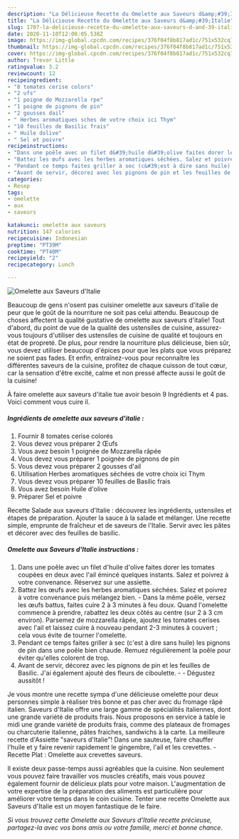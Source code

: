 ```yaml
---
description: "La Délicieuse Recette du Omelette aux Saveurs d&amp;#39;Italie"
title: "La Délicieuse Recette du Omelette aux Saveurs d&amp;#39;Italie"
slug: 1707-la-delicieuse-recette-du-omelette-aux-saveurs-d-and-39-italie
date: 2020-11-10T12:08:05.538Z
image: https://img-global.cpcdn.com/recipes/376f04f8b817ad1c/751x532cq70/omelette-aux-saveurs-ditalie-photo-principale-de-la-recette.jpg
thumbnail: https://img-global.cpcdn.com/recipes/376f04f8b817ad1c/751x532cq70/omelette-aux-saveurs-ditalie-photo-principale-de-la-recette.jpg
cover: https://img-global.cpcdn.com/recipes/376f04f8b817ad1c/751x532cq70/omelette-aux-saveurs-ditalie-photo-principale-de-la-recette.jpg
author: Trevor Little
ratingvalue: 3.2
reviewcount: 12
recipeingredient:
- "8 tomates cerise colors"
- "2 ufs"
- "1 poigne de Mozzarella rpe"
- "1 poigne de pignons de pin"
- "2 gousses dail"
- " Herbes aromatiques sches de votre choix ici Thym"
- "10 feuilles de Basilic frais"
- " Huile dolive"
- " Sel et poivre"
recipeinstructions:
- "Dans une poêle avec un filet d&#39;huile d&#39;olive faites dorer les tomates coupées en deux avec l&#39;ail émincé quelques instants. Salez et poivrez à votre convenance. Réservez sur une assiette."
- "Battez les œufs avec les herbes aromatiques séchées. Salez et poivrez à votre convenance puis mélangez bien. Dans la même poêle, versez les œufs battus, faites cuire 2 à 3 minutes à feu doux. Quand l&#39;omelette commence à prendre, rabattez les deux côtés au centre (sur 2 à 3 cm environ). Parsemez de mozzarella râpée, ajoutez les tomates cerises avec l&#39;ail et laissez cuire à nouveau pendant 2-3 minutes à couvert ; cela vous évite de tourner l&#39;omelette."
- "Pendant ce temps faites griller à sec (c&#39;est à dire sans huile) les pignons de pin dans une poêle bien chaude. Remuez régulièrement la poêle pour éviter qu&#39;elles colorent de trop."
- "Avant de servir, décorez avec les pignons de pin et les feuilles de Basilic. J&#39;ai également ajouté des fleurs de ciboulette.  Dégustez aussitôt !"
categories:
- Resep
tags:
- omelette
- aux
- saveurs

katakunci: omelette aux saveurs 
nutrition: 147 calories
recipecuisine: Indonesian
preptime: "PT39M"
cooktime: "PT40M"
recipeyield: "2"
recipecategory: Lunch

---
```



![Omelette aux Saveurs d&#39;Italie](https://img-global.cpcdn.com/recipes/376f04f8b817ad1c/751x532cq70/omelette-aux-saveurs-ditalie-photo-principale-de-la-recette.jpg)

Beaucoup de gens n'osent pas cuisiner omelette aux saveurs d&#39;italie de peur que le goût de la nourriture ne soit pas celui attendu. Beaucoup de choses affectent la qualité gustative de omelette aux saveurs d&#39;italie! Tout d'abord, du point de vue de la qualité des ustensiles de cuisine, assurez-vous toujours d'utiliser des ustensiles de cuisine de qualité et toujours en état de propreté. De plus, pour rendre la nourriture plus délicieuse, bien sûr, vous devez utiliser beaucoup d'épices pour que les plats que vous préparez ne soient pas fades. Et enfin, entraînez-vous pour reconnaître les différentes saveurs de la cuisine, profitez de chaque cuisson de tout cœur, car la sensation d'être excité, calme et non pressé affecte aussi le goût de la cuisine!

<!--inarticleads1-->

À faire omelette aux saveurs d&#39;italie tue avoir besoin 9 Ingrédients et 4 pas. Voici comment vous cuire il.

##### Ingrédients de omelette aux saveurs d&#39;italie :

1. Fournir 8 tomates cerise colorés
1. Vous devez vous préparer 2 Œufs
1. Vous avez besoin 1 poignée de Mozzarella râpée
1. Vous devez vous préparer 1 poignée de pignons de pin
1. Vous devez vous préparer 2 gousses d&#39;ail
1. Utilisation  Herbes aromatiques séchées de votre choix ici Thym
1. Vous devez vous préparer 10 feuilles de Basilic frais
1. Vous avez besoin  Huile d&#39;olive
1. Préparer  Sel et poivre


Recette Salade aux saveurs d&#39;Italie : découvrez les ingrédients, ustensiles et étapes de préparation. Ajouter la sauce à la salade et mélanger. Une recette simple, emprunte de fraîcheur et de saveurs de l&#39;Italie. Servir avec les pâtes et décorer avec des feuilles de basilic. 

<!--inarticleads2-->

##### Omelette aux Saveurs d&#39;Italie instructions :

1. Dans une poêle avec un filet d&#39;huile d&#39;olive faites dorer les tomates coupées en deux avec l&#39;ail émincé quelques instants. Salez et poivrez à votre convenance. Réservez sur une assiette.
1. Battez les œufs avec les herbes aromatiques séchées. Salez et poivrez à votre convenance puis mélangez bien. - Dans la même poêle, versez les œufs battus, faites cuire 2 à 3 minutes à feu doux. Quand l&#39;omelette commence à prendre, rabattez les deux côtés au centre (sur 2 à 3 cm environ). Parsemez de mozzarella râpée, ajoutez les tomates cerises avec l&#39;ail et laissez cuire à nouveau pendant 2-3 minutes à couvert ; cela vous évite de tourner l&#39;omelette.
1. Pendant ce temps faites griller à sec (c&#39;est à dire sans huile) les pignons de pin dans une poêle bien chaude. Remuez régulièrement la poêle pour éviter qu&#39;elles colorent de trop.
1. Avant de servir, décorez avec les pignons de pin et les feuilles de Basilic. J&#39;ai également ajouté des fleurs de ciboulette. -  - Dégustez aussitôt !


Je vous montre une recette sympa d&#39;une délicieuse omelette pour deux personnes simple à réaliser très bonne et pas cher avec du fromage râpé italien. Saveurs d&#39;Italie offre une large gamme de spécialités italiennes, dont une grande variété de produits frais. Nous proposons en service à table le midi une grande variété de produits frais, comme des plateaux de fromages ou charcuterie italienne, pâtes fraiches, sandwichs à la carte. La meilleure recette d&#39;Assiette &#34;saveurs d&#39;Italie&#34;! Dans une sauteuse, faire chauffer l&#39;huile et y faire revenir rapidement le gingembre, l&#39;ail et les crevettes. - Recette Plat : Omelette aux crevettes saveurs. 

<!--inarticleads1-->

<p>
Il existe deux passe-temps aussi agréables que la cuisine. Non seulement vous pouvez faire travailler vos muscles créatifs, mais vous pouvez également fournir de délicieux plats pour votre maison. L'augmentation de votre expertise de la préparation des aliments est particulière pour améliorer votre temps dans le coin cuisine. Tenter une recette Omelette aux Saveurs d&#39;Italie est un moyen fantastique de le faire.
</p>

<p>
<i>Si vous trouvez cette Omelette aux Saveurs d&#39;Italie recette précieuse, partagez-la avec vos bons amis ou votre famille, merci et bonne chance.</i>
</p>
